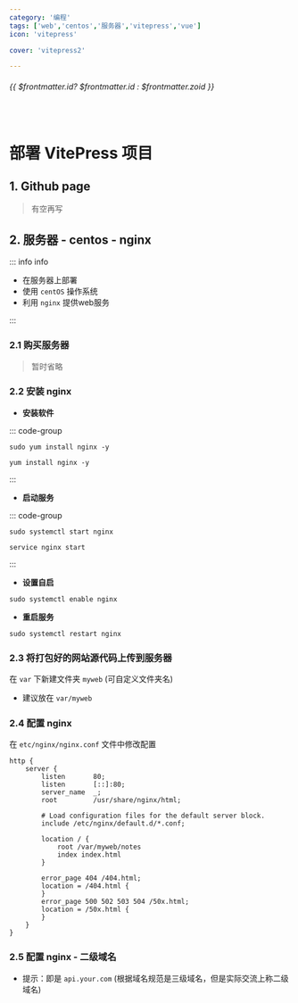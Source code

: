 ```yaml
---
category: '编程'
tags: ['web','centos','服务器','vitepress','vue']
icon: 'vitepress'

cover: 'vitepress2'

---
```

 
######  {{ $frontmatter.id? $frontmatter.id : $frontmatter.zoid }}
 
<br/>
 
# 部署 VitePress 项目

## 1. Github page

> 有空再写

## 2. 服务器 - centos - nginx


::: info <Badge type='info'>info</Badge>

- 在服务器上部署
- 使用 `centOS` 操作系统
- 利用 `nginx` 提供web服务

:::


### 2.1 购买服务器

> 暂时省略


### 2.2 安装 nginx

- **安装软件**

::: code-group

```shell [AI]
sudo yum install nginx -y
```

```shell [尚硅谷]
yum install nginx -y
```

:::


- **启动服务**


::: code-group

```shell [AI]
sudo systemctl start nginx
```

```shell [尚硅谷]
service nginx start
```

:::



- **设置自启**



```shell
sudo systemctl enable nginx
```



- **重启服务**

```shell
sudo systemctl restart nginx
```


### 2.3 将打包好的网站源代码上传到服务器

在 `var` 下新建文件夹 `myweb` (可自定义文件夹名)

- 建议放在 `var/myweb`



### 2.4 配置 nginx 

在 `etc/nginx/nginx.conf` 文件中修改配置


```text
http {
    server {
        listen       80;
        listen       [::]:80;
        server_name  _;
        root         /usr/share/nginx/html;

        # Load configuration files for the default server block.
        include /etc/nginx/default.d/*.conf;

        location / {
            root /var/myweb/notes
            index index.html
        }

        error_page 404 /404.html;
        location = /404.html {
        }
        error_page 500 502 503 504 /50x.html;
        location = /50x.html {
        }
    }
}
```


### 2.5 配置 nginx - 二级域名

- 提示：即是 `api.your.com` (根据域名规范是三级域名，但是实际交流上称二级域名)
